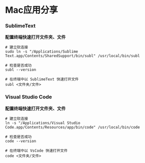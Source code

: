 # Mac应用分享

### SublimeText

**配置终端快速打开文件夹、文件**

```shell
# 建立软连接
sudo ln -s "/Applications/Sublime Text.app/Contents/SharedSupport/bin/subl" /usr/local/bin/subl

# 检查是否成功
subl --version

# 在终端中以 SublimeText 快速打开文件
subl <文件夹/文件>
```

### Visual Studio Code

**配置终端快速打开文件夹、文件**

```shell
# 建立软连接
ln -s "/Applications/Visual Studio Code.app/Contents/Resources/app/bin/code" /usr/local/bin/code

# 检查是否成功
code --version

# 在终端中以 VsCode 快速打开文件
code <文件夹/文件>
```